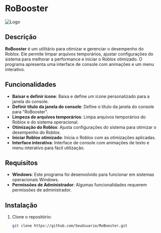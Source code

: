 # RoBooster

![Logo](https://amathyzin.tech/RobloxPlus.ico)

## Descrição

**RoBooster** é um utilitário para otimizar e gerenciar o desempenho do Roblox. Ele permite limpar arquivos temporários, ajustar configurações do sistema para melhorar a performance e iniciar o Roblox otimizado. O programa apresenta uma interface de console com animações e um menu interativo.

## Funcionalidades

- **Baixar e definir ícone**: Baixa e define um ícone personalizado para a janela do console.
- **Definir título da janela do console**: Define o título da janela do console para "RoBooster".
- **Limpeza de arquivos temporários**: Limpa arquivos temporários do Roblox e do sistema operacional.
- **Otimização do Roblox**: Ajusta configurações do sistema para otimizar o desempenho do Roblox.
- **Iniciar Roblox otimizado**: Inicia o Roblox com as otimizações aplicadas.
- **Interface interativa**: Interface de console com animações de texto e menu interativo para fácil utilização.

## Requisitos

- **Windows**: Este programa foi desenvolvido para funcionar em sistemas operacionais Windows.
- **Permissões de Administrador**: Algumas funcionalidades requerem permissões de administrador.

## Instalação

1. Clone o repositório:
   ```bash
   git clone https://github.com/SeuUsuario/RoBooster.git
